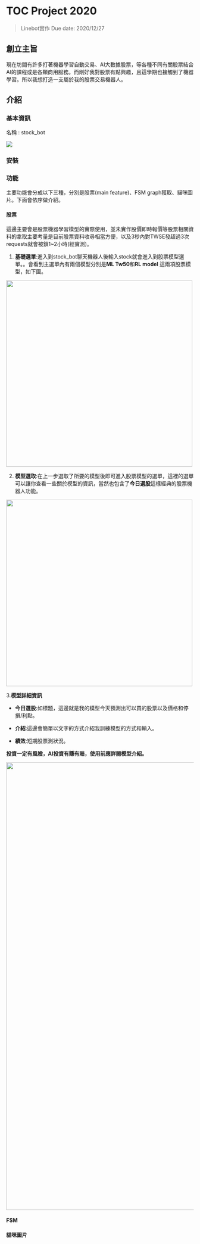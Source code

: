 # TOC Project 2020
> Linebot實作
> Due date: 2020/12/27

## 創立主旨
現在坊間有許多打著機器學習自動交易、AI大數據股票，等各種不同有關股票結合AI的課程或是各類商用服務。而剛好我對股票有點興趣，且這學期也接觸到了機器學習。所以我想打造一支屬於我的股票交易機器人。

## 介紹
### 基本資訊
名稱 : stock_bot

![](https://i.imgur.com/2MEEs7T.gif)

### 安裝

### 功能
主要功能會分成以下三種，分別是股票(main feature)、FSM graph獲取、貓咪圖片。下面會依序做介紹。
#### 股票
這邊主要會是股票機器學習模型的實際使用，並未實作股價即時報價等股票相關資料的拿取主要考量是目前股票資料收尋相當方便，以及3秒內對TWSE發超過3次requests就會被鎖1~2小時(經實測)。

1. **基礎選單**:進入到stock_bot聊天機器人後輸入stock就會進入到股票模型選單。。會看到主選單內有兩個模型分別是**ML Tw50**和**RL model** 這兩項股票模型，如下圖。

<img src='https://imgur.com/rXHVgme.jpg' width='500'>

2. **模型選取**:在上一步選取了所要的模型後即可進入股票模型的選單，這裡的選單可以讓你查看一些關於模型的資訊，當然也包含了**今日選股**這樣經典的股票機器人功能。

<img src='https://imgur.com/ZchJHVU.jpg' width='500'>

3.**模型詳細資訊**
- **今日選股**:如標題，這邊就是我的模型今天預測出可以買的股票以及價格和停損/利點。


- **介紹**:這邊會簡單以文字的方式介紹我訓練模型的方式和輸入。
- **績效**:短期股票測狀況。

**投資一定有風險，AI投資有賺有賠，使用前應詳閱模型介紹。**

<img src='https://imgur.com/qbhDvlI.jpg' width='1200'>

#### FSM

#### 貓咪圖片
